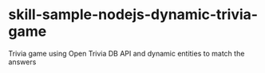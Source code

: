 # skill-sample-nodejs-dynamic-trivia-game
Trivia game using Open Trivia DB API and dynamic entities to match the answers
